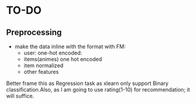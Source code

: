 # TO-DO

## Preprocessing
- make the data inline with the format with FM:
  - user: one-hot encoded:
  - items(animes) one hot encoded
  - item normalized
  - other features

Better frame this as Regression task as xlearn only support Binary classification.Also, as I am going to use rating(1-10) for recommendation; it will suffice.

